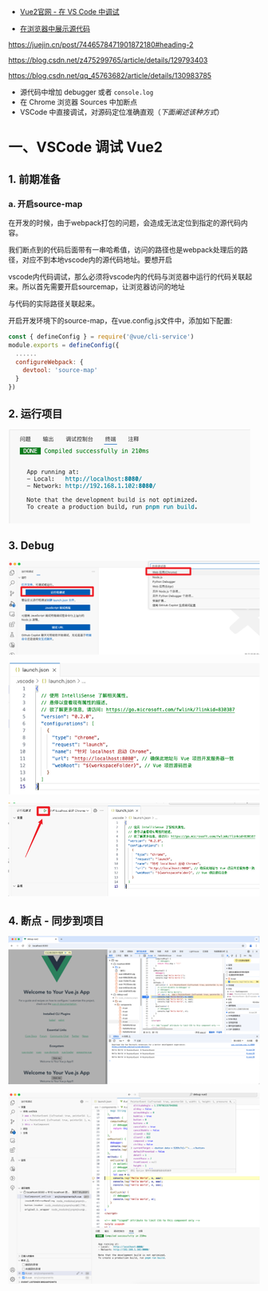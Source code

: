 

* [Vue2官网 - 在 VS Code 中调试](https://v2.cn.vuejs.org/v2/cookbook/debugging-in-vscode.html)

* [在浏览器中展示源代码](https://v2.cn.vuejs.org/v2/cookbook/debugging-in-vscode.html#在浏览器中展示源代码)







https://juejin.cn/post/7446578471901872180#heading-2

https://blog.csdn.net/z475299765/article/details/129793403

https://blog.csdn.net/qq_45763682/article/details/130983785





- 源代码中增加 debugger 或者 `console.log`
- 在 Chrome 浏览器 Sources 中加断点
- VSCode 中直接调试，对源码定位准确直观（*下面阐述该种方式*）





# 一、VSCode 调试 Vue2

## 1. 前期准备

### a. 开启source-map

在开发的时候，由于webpack打包的问题，会造成无法定位到指定的源代码内容。

我们断点到的代码后面带有一串哈希值，访问的路径也是webpack处理后的路径，对应不到本地vscode内的源代码地址。要想开启

vscode内代码调试，那么必须将vscode内的代码与浏览器中运行的代码关联起来。所以首先需要开启sourcemap，让浏览器访问的地址

与代码的实际路径关联起来。



开启开发环境下的source-map，在vue.config.js文件中，添加如下配置:

```js
const { defineConfig } = require('@vue/cli-service')
module.exports = defineConfig({
  ......
  configureWebpack: {
    devtool: 'source-map'
  }
})
```



## 2. 运行项目

![](images/001.png)



## 3. Debug

![](images/002.png)

![](images/003.png)

![](images/006.png)



## 4. 断点 - 同步到项目

![](images/004.png)

![](images/005.png)



















